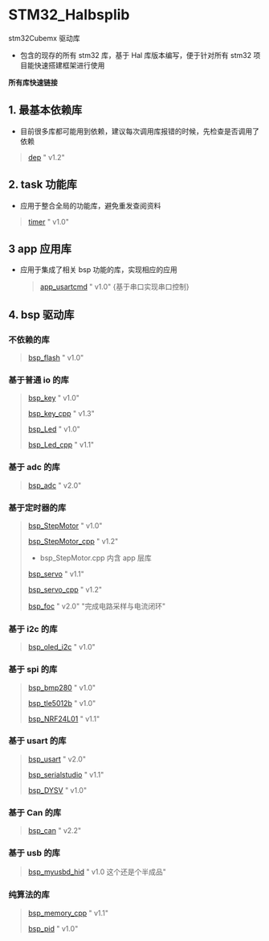 # STM32_Halbsplib

stm32Cubemx 驱动库

- 包含的现存的所有 stm32 库，基于 Hal 库版本编写，便于针对所有 stm32 项目能快速搭建框架进行使用

**所有库快速链接**

## 1. 最基本依赖库

* 目前很多库都可能用到依赖，建议每次调用库报错的时候，先检查是否调用了依赖

> [dep](./dep/) " v1.2"

## 2. task 功能库

* 应用于整合全局的功能库，避免重发查阅资料

> [timer](./task/timer/) " v1.0"

## 3 app 应用库

* 应用于集成了相关 bsp 功能的库，实现相应的应用

  > [app_usartcmd](./app/usartcmd) " v1.0" {基于串口实现串口控制}

## 4. bsp 驱动库

### 不依赖的库

> [bsp_flash](./bsp/flash) " v1.0"


### 基于普通 io 的库

> [bsp_key](./bsp/Key/) " v1.0"
>
> [bsp_key_cpp](./bsp/Key_cpp/) " v1.3"
>
> [bsp_Led](./bsp/Led/) " v1.0"
>
> [bsp_Led_cpp](./bsp/Led_cpp/) " v1.1"

### 基于 adc 的库

> [bsp_adc](./bsp/adc_cpp/) " v2.0"

### 基于定时器的库


> [bsp_StepMotor](./bsp/StepMotor/) " v1.0"
>
> [bsp_StepMotor_cpp](./bsp/StepMotor_cpp/) " v1.2"
>
> * bsp_StepMotor.cpp 内含 app 层库
>
> [bsp_servo](./bsp/Servo/) " v1.1"
>
> [bsp_servo_cpp](./bsp/Servo_cpp/) " v1.2"
>
> [bsp_foc](./bsp/foc_cpp/) " v2.0" "完成电路采样与电流闭环"

### 基于 i2c 的库

> [bsp_oled_i2c](./bsp/Oled_i2c/) " v1.0"

### 基于 spi 的库

> [bsp_bmp280](./bsp/Bmp280/) " v1.0"
>
> [bsp_tle5012b](./bsp/tle5012b/) " v1.0"
>
> [bsp_NRF24L01](./bsp/NRF24L01/) " v1.1"



### 基于 usart 的库

> [bsp_usart](./bsp/usart_cpp/) " v2.0"
>
> [bsp_serialstudio](./bsp/SerialStudio/) " v1.1"
>
> [bsp_DYSV](./bsp/DYSV/) " v1.0"



### 基于 Can 的库

> [bsp_can](./bsp/Can/) " v2.2"
>




### 基于 usb 的库

> [bsp_myusbd_hid](./bsp/Keyboard/) " v1.0 这个还是个半成品"



### 纯算法的库

> [bsp_memory_cpp](./bsp/Memory_cpp/) " v1.1"
>
> [bsp_pid](./bsp/PID.cpp/) " v1.0"
